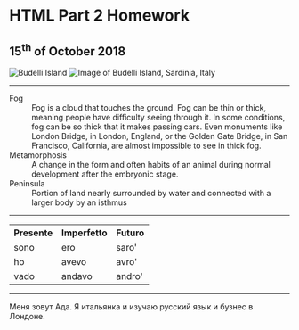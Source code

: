 <h1>HTML Part 2 Homework</h1>

<h2> 15<sup>th</sup> of October 2018 </h2>
  
 <img src="https://upload.wikimedia.org/wikipedia/commons/0/08/Spiaggia_rosa%2C_isola_di_budelli%2C_sardegna.jpg" alt="Budelli Island">
 
 <img src="https://upload.wikimedia.org/wikipedia/commons/0/08/Spiaggia_rosa%2C_isola_di_budelli%2C_sardegna.jpg" alt="Image of Budelli Island, Sardinia, Italy">
 </a>
 
 <hr>

<p>
 <dl>
  <dt>Fog</dt>
  <dd> Fog is a cloud that touches the ground. Fog can be thin or thick, meaning people have difficulty seeing through it. In some conditions, fog can be so thick that it makes passing cars. Even monuments like London Bridge, in London, England, or the Golden Gate Bridge, in San Francisco, California, are almost impossible to see in thick fog. </dd>
  
  <dt>Metamorphosis</dt>
  <dd>A change in the form and often habits of an animal during normal development after the embryonic stage.</dd>
  
  <dt>Peninsula</dt>
  <dd>Portion of land nearly surrounded by water and connected with a larger body by an isthmus</dd>
</dl>
</p>

  <hr>
  
<p>
  <table lang="it">
  <tr> <th>Presente</th> <th>Imperfetto</th> <th> Futuro</th> </tr>
  <tr><td>sono</td><td>ero</td><td>saro'</td></tr>
  <tr><td>ho</td><td>avevo</td><td>avro'</td></tr>
  <tr><td>vado</td><td>andavo</td><td>andro'</td></tr>
  </table>
</p>

  <hr>
 
<p lang="ru"> Меня зовут Ада. Я итальянка и изучаю русский язык и бузнес в Лондоне.</p>
